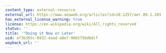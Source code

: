 ```yaml
---
content_type: external-resource
external_url: https://www.aeaweb.org/articles?id=10.1257/aer.89.1.103
has_external_license_warning: true
license: https://en.wikipedia.org/wiki/All_rights_reserved
status: ''
title: '"Doing it Now or Later'
uid: af3b365c-8932-4aad-a8e7-90b5756d6dcf
wayback_url: ''
---
```

